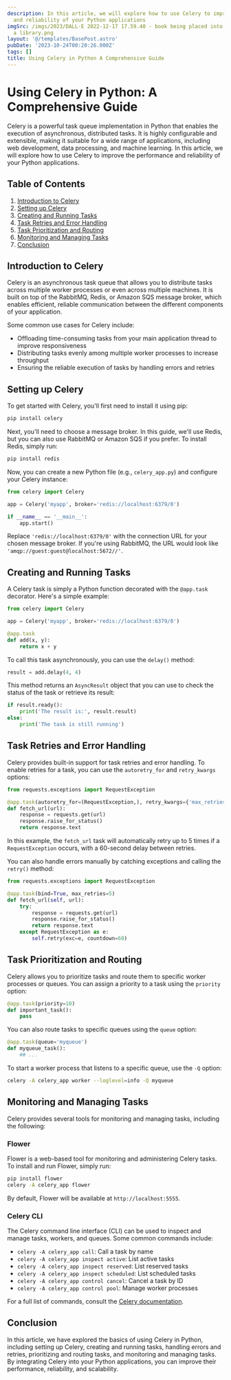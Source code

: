 ```yaml
---
description: In this article, we will explore how to use Celery to improve the performance
  and reliability of your Python applications
imgSrc: /imgs/2023/DALL·E 2022-12-17 17.59.40 - book being placed into bookshelf in
  a library.png
layout: '@/templates/BasePost.astro'
pubDate: '2023-10-24T00:20:26.000Z'
tags: []
title: Using Celery in Python A Comprehensive Guide
---
```


# Using Celery in Python: A Comprehensive Guide

Celery is a powerful task queue implementation in Python that enables the execution of asynchronous, distributed tasks. It is highly configurable and extensible, making it suitable for a wide range of applications, including web development, data processing, and machine learning. In this article, we will explore how to use Celery to improve the performance and reliability of your Python applications.

## Table of Contents

1. [Introduction to Celery](#introduction-to-celery)
2. [Setting up Celery](#setting-up-celery)
3. [Creating and Running Tasks](#creating-and-running-tasks)
4. [Task Retries and Error Handling](#task-retries-and-error-handling)
5. [Task Prioritization and Routing](#task-prioritization-and-routing)
6. [Monitoring and Managing Tasks](#monitoring-and-managing-tasks)
7. [Conclusion](#conclusion)

## Introduction to Celery

Celery is an asynchronous task queue that allows you to distribute tasks across multiple worker processes or even across multiple machines. It is built on top of the RabbitMQ, Redis, or Amazon SQS message broker, which enables efficient, reliable communication between the different components of your application.

Some common use cases for Celery include:

- Offloading time-consuming tasks from your main application thread to improve responsiveness
- Distributing tasks evenly among multiple worker processes to increase throughput
- Ensuring the reliable execution of tasks by handling errors and retries

## Setting up Celery

To get started with Celery, you'll first need to install it using pip:

```bash
pip install celery
```

Next, you'll need to choose a message broker. In this guide, we'll use Redis, but you can also use RabbitMQ or Amazon SQS if you prefer. To install Redis, simply run:

```bash
pip install redis
```

Now, you can create a new Python file (e.g., `celery_app.py`) and configure your Celery instance:

```python
from celery import Celery

app = Celery('myapp', broker='redis://localhost:6379/0')

if __name__ == '__main__':
    app.start()
```

Replace `'redis://localhost:6379/0'` with the connection URL for your chosen message broker. If you're using RabbitMQ, the URL would look like `'amqp://guest:guest@localhost:5672//'`.

## Creating and Running Tasks

A Celery task is simply a Python function decorated with the `@app.task` decorator. Here's a simple example:

```python
from celery import Celery

app = Celery('myapp', broker='redis://localhost:6379/0')

@app.task
def add(x, y):
    return x + y
```

To call this task asynchronously, you can use the `delay()` method:

```python
result = add.delay(4, 4)
```

This method returns an `AsyncResult` object that you can use to check the status of the task or retrieve its result:

```python
if result.ready():
    print('The result is:', result.result)
else:
    print('The task is still running')
```

## Task Retries and Error Handling

Celery provides built-in support for task retries and error handling. To enable retries for a task, you can use the `autoretry_for` and `retry_kwargs` options:

```python
from requests.exceptions import RequestException

@app.task(autoretry_for=(RequestException,), retry_kwargs={'max_retries': 5, 'countdown': 60})
def fetch_url(url):
    response = requests.get(url)
    response.raise_for_status()
    return response.text
```

In this example, the `fetch_url` task will automatically retry up to 5 times if a `RequestException` occurs, with a 60-second delay between retries.

You can also handle errors manually by catching exceptions and calling the `retry()` method:

```python
from requests.exceptions import RequestException

@app.task(bind=True, max_retries=5)
def fetch_url(self, url):
    try:
        response = requests.get(url)
        response.raise_for_status()
        return response.text
    except RequestException as e:
        self.retry(exc=e, countdown=60)
```

## Task Prioritization and Routing

Celery allows you to prioritize tasks and route them to specific worker processes or queues. You can assign a priority to a task using the `priority` option:

```python
@app.task(priority=10)
def important_task():
    pass
```

You can also route tasks to specific queues using the `queue` option:

```python
@app.task(queue='myqueue')
def myqueue_task():
    ## ...
```

To start a worker process that listens to a specific queue, use the `-Q` option:

```bash
celery -A celery_app worker --loglevel=info -Q myqueue
```

## Monitoring and Managing Tasks

Celery provides several tools for monitoring and managing tasks, including the following:

### Flower

Flower is a web-based tool for monitoring and administering Celery tasks. To install and run Flower, simply run:

```bash
pip install flower
celery -A celery_app flower
```

By default, Flower will be available at `http://localhost:5555`.

### Celery CLI

The Celery command line interface (CLI) can be used to inspect and manage tasks, workers, and queues. Some common commands include:

- `celery -A celery_app call`: Call a task by name
- `celery -A celery_app inspect active`: List active tasks
- `celery -A celery_app inspect reserved`: List reserved tasks
- `celery -A celery_app inspect scheduled`: List scheduled tasks
- `celery -A celery_app control cancel`: Cancel a task by ID
- `celery -A celery_app control pool`: Manage worker processes

For a full list of commands, consult the [Celery documentation](https://docs.celeryproject.org/en/stable/userguide/celeryctl.html).

## Conclusion

In this article, we have explored the basics of using Celery in Python, including setting up Celery, creating and running tasks, handling errors and retries, prioritizing and routing tasks, and monitoring and managing tasks. By integrating Celery into your Python applications, you can improve their performance, reliability, and scalability.